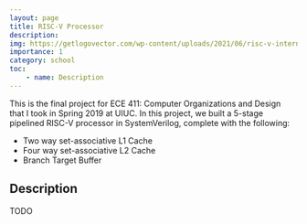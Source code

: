 ```yaml
---
layout: page
title: RISC-V Processor 
description: 
img: https://getlogovector.com/wp-content/uploads/2021/06/risc-v-international-logo-vector.png
importance: 1
category: school
toc:
    - name: Description
---
```


This is the final project for ECE 411: Computer Organizations and Design that I took in Spring 2019 at UIUC.
In this project, we built a 5-stage pipelined RISC-V processor in SystemVerilog, complete with the following:

- Two way set-associative L1 Cache
- Four way set-associative L2 Cache
- Branch Target Buffer

## Description
TODO